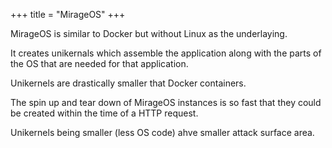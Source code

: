 +++
title = "MirageOS"
+++

MirageOS is similar to Docker but without Linux as the underlaying.

It creates unikernals which assemble the application along with the parts of the OS that are needed for that application.

Unikernels are drastically smaller that Docker containers.

The spin up and tear down of MirageOS instances is so fast that they could be created within the time of a HTTP request.

Unikernels being smaller (less OS code) ahve smaller attack surface area.

